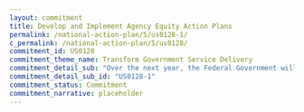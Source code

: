 ```yaml
---
layout: commitment
title: Develop and Implement Agency Equity Action Plans
permalink: /national-action-plan/5/us0128-1/
c_permalink: /national-action-plan/5/us0128/
commitment_id: US0128
commitment_theme_name: Transform Government Service Delivery
commitment_detail_sub: "Over the next year, the Federal Government will continue to support agencies as they implement their equity action plans."
commitment_detail_sub_id: "US0128-1"
commitment_status: Commitment
commitment_narrative: placeholder
---
```


